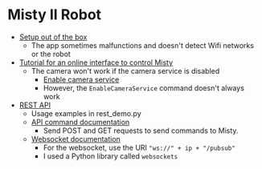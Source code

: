 # Misty II Robot

* [Setup out of the box](https://docs.mistyrobotics.com/misty-ii/get-started/meet-misty/)
  * The app sometimes malfunctions and doesn't detect Wifi networks or the robot
* [Tutorial for an online interface to control Misty](https://docs.mistyrobotics.com/misty-ii/get-started/meet-misty/)
  * The camera won't work if the camera service is disabled
    * [Enable camera service](https://docs.mistyrobotics.com/misty-ii/robot/misty-ii/#using-misty-39-s-rgb-camera)
    * However, the `EnableCameraService` command doesn't always work
* [REST API](https://docs.mistyrobotics.com/misty-ii/rest-api/overview/)
  * Usage examples in rest_demo.py
  * [API command documentation](https://docs.mistyrobotics.com/misty-ii/rest-api/api-reference)
    * Send POST and GET requests to send commands to Misty. 
  * [Websocket documentation](https://docs.mistyrobotics.com/misty-ii/rest-api/overview/#getting-live-data-from-misty)
    * For the websocket, use the URI `"ws://" + ip + "/pubsub"`
    * I used a Python library called `websockets`